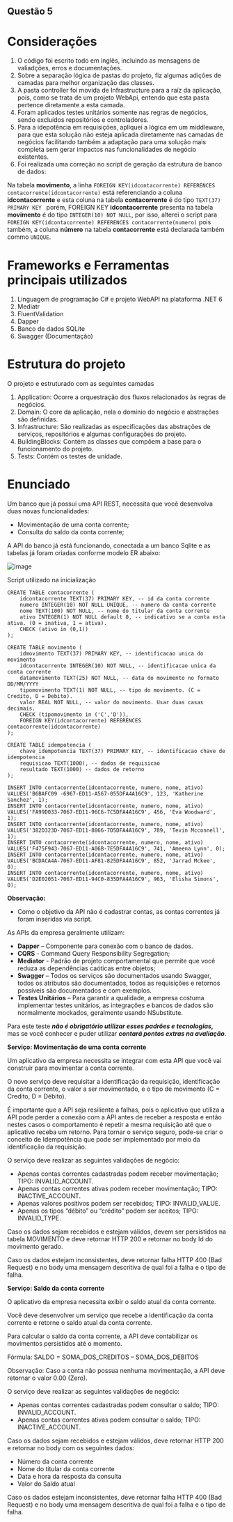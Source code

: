 ## Questão 5

# Considerações

1. O código foi escrito todo em inglês, incluindo as mensagens de valiadções, erros e documentações.
2. Sobre a separação lógica de pastas do projeto, fiz algumas adições de camadas para melhor organização das classes.
3. A pasta controller foi movida de Infrastructure para a raíz da aplicação, pois, como se trata de um projeto WebApi, entendo que esta pasta pertence diretamente a esta camada.
4. Foram aplicados testes unitários somente nas regras de negócios, sendo excluídos repositórios e controladores.
5. Para a idepotência em requisições, apliquei a lógica em um middleware, para que esta solução não esteja aplicada diretamente nas camadas de negócios facilitando também a adaptação para uma solução mais completa sem gerar impactos nas funcionalidades de negócio existentes.
6. Foi realizada uma correção no script de geração da estrutura de banco de dados:

Na tabela **movimento**, a linha  ``` FOREIGN KEY(idcontacorrente) REFERENCES contacorrente(idcontacorrente) ``` está referenciando a coluna **idcontacorrente** e esta coluna na tabela **contacorrente** é do tipo ``` TEXT(37) PRIMARY KEY  ``` porém, FOREIGN KEY **idcontacorrente** presenta na tabela **movimento** é do tipo ``` INTEGER(10) NOT NULL ```, por isso, alterei o script para ``` FOREIGN KEY(idcontacorrente) REFERENCES contacorrente(numero) ``` pois também, a coluna **número** na tabela **contacorrente** está declarada também commo ``` UNIQUE ```.

# Frameworks e Ferramentas principais utilizados

1. Linguagem de programação C# e projeto WebAPI na plataforma .NET 6
2. Mediatr
3. FluentValidation
4. Dapper
5. Banco de dados SQLite
6. Swagger (Documentação)

# Estrutura do projeto

O projeto e estruturado com as seguintes camadas

1. Application: Ocorre a orquestração dos fluxos relacionados às regras de negócios.
2. Domain: O core da aplicação, nela o domínio do negócio e abstrações são definidas.
3. Infrastructure: São realizadas as especificações das abstrações de serviços, repositórios e algumas configurações do projeto.
5. BuildingBlocks: Contém as classes que compôem a base para o funcionamento do projeto.
6. Tests: Contém os testes de unidade.

# Enunciado

Um banco que já possui uma API REST, necessita que você desenvolva duas novas funcionalidades:
*	Movimentação de uma conta corrente;
*	Consulta do saldo da conta corrente;

A API do banco já está funcionando, conectada a um banco Sqlite e as tabelas já foram criadas conforme modelo ER abaixo:

![image](https://github.com/user-attachments/assets/3795556b-52bb-40f9-b9fa-e336e320927e)

Script utilizado na inicialização

```
CREATE TABLE contacorrente (
	idcontacorrente TEXT(37) PRIMARY KEY, -- id da conta corrente
	numero INTEGER(10) NOT NULL UNIQUE, -- numero da conta corrente
	nome TEXT(100) NOT NULL, -- nome do titular da conta corrente
	ativo INTEGER(1) NOT NULL default 0, -- indicativo se a conta esta ativa. (0 = inativa, 1 = ativa).
	CHECK (ativo in (0,1))
);

CREATE TABLE movimento (
	idmovimento TEXT(37) PRIMARY KEY, -- identificacao unica do movimento
	idcontacorrente INTEGER(10) NOT NULL, -- identificacao unica da conta corrente
	datamovimento TEXT(25) NOT NULL, -- data do movimento no formato DD/MM/YYYY
	tipomovimento TEXT(1) NOT NULL, -- tipo do movimento. (C = Credito, D = Debito).
	valor REAL NOT NULL, -- valor do movimento. Usar duas casas decimais.
	CHECK (tipomovimento in ('C','D')),
	FOREIGN KEY(idcontacorrente) REFERENCES contacorrente(idcontacorrente)
);

CREATE TABLE idempotencia (
	chave_idempotencia TEXT(37) PRIMARY KEY, -- identificacao chave de idempotencia
	requisicao TEXT(1000), -- dados de requisicao
	resultado TEXT(1000) -- dados de retorno
);

INSERT INTO contacorrente(idcontacorrente, numero, nome, ativo) VALUES('B6BAFC09 -6967-ED11-A567-055DFA4A16C9', 123, 'Katherine Sanchez', 1);
INSERT INTO contacorrente(idcontacorrente, numero, nome, ativo) VALUES('FA99D033-7067-ED11-96C6-7C5DFA4A16C9', 456, 'Eva Woodward', 1);
INSERT INTO contacorrente(idcontacorrente, numero, nome, ativo) VALUES('382D323D-7067-ED11-8866-7D5DFA4A16C9', 789, 'Tevin Mcconnell', 1);
INSERT INTO contacorrente(idcontacorrente, numero, nome, ativo) VALUES('F475F943-7067-ED11-A06B-7E5DFA4A16C9', 741, 'Ameena Lynn', 0);
INSERT INTO contacorrente(idcontacorrente, numero, nome, ativo) VALUES('BCDACA4A-7067-ED11-AF81-825DFA4A16C9', 852, 'Jarrad Mckee', 0);
INSERT INTO contacorrente(idcontacorrente, numero, nome, ativo) VALUES('D2E02051-7067-ED11-94C0-835DFA4A16C9', 963, 'Elisha Simons', 0);
```
**Observação:**
*	Como o objetivo da API não é cadastrar contas, as contas correntes já foram inseridas via script.

As APIs da empresa geralmente utilizam:
*	**Dapper** – Componente para conexão com o banco de dados.
*	**CQRS** - Command Query Responsibility Segregation;
*	**Mediator** - Padrão de projeto comportamental que permite que você reduza as dependências caóticas entre objetos;
*	**Swagger** – Todos os serviços são documentados usando Swagger, todos os atributos são documentados, todos as requisições e retornos possíveis são documentados e com exemplos.
*	**Testes Unitários** – Para garantir a qualidade, a empresa costuma implementar testes unitários, as integrações e bancos de dados são normalmente mockados, geralmente usando NSubstitute.

Para este teste ***não é obrigatório utilizar esses padrões e tecnologias,*** mas se você conhecer e puder utilizar ***contará pontos extras na avaliação***.

**Serviço: Movimentação de uma conta corrente**

Um aplicativo da empresa necessita se integrar com esta API que você vai construir para movimentar a conta corrente.

O novo serviço deve requisitar a identificação da requisição, identificação da conta corrente, o valor a ser movimentado, e o tipo de movimento (C = Credito, D = Débito).

É importante que a API seja resiliente a falhas, pois o aplicativo que utiliza a API pode perder a conexão com a API antes de receber a resposta e então nestes casos o comportamento é repetir a mesma requisição até que o aplicativo receba um retorno. Para tornar o serviço seguro, pode-se criar o conceito de Idempotência que pode ser implementado por meio da identificação da requisição.

O serviço deve realizar as seguintes validações de negócio:
*	Apenas contas correntes cadastradas podem receber movimentação; TIPO: INVALID_ACCOUNT.
*	Apenas contas correntes ativas podem receber movimentação; TIPO: INACTIVE_ACCOUNT.
*	Apenas valores positivos podem ser recebidos; TIPO: INVALID_VALUE.
*	Apenas os tipos “débito” ou “crédito” podem ser aceitos; TIPO: INVALID_TYPE.

Caso os dados sejam recebidos e estejam válidos, devem ser persistidos na tabela MOVIMENTO e deve retornar HTTP 200 e retornar no body Id do movimento gerado.

Caso os dados estejam inconsistentes, deve retornar falha HTTP 400 (Bad Request) e no body uma mensagem descritiva de qual foi a falha e o tipo de falha.

**Serviço: Saldo da conta corrente**

O aplicativo da empresa necessita exibir o saldo atual da conta corrente.

Você deve desenvolver um serviço que recebe a identificação da conta corrente e retorne o saldo atual da conta corrente.

Para calcular o saldo da conta corrente, a API deve contabilizar os movimentos persistidos até o momento.

Fórmula:
SALDO = SOMA_DOS_CREDITOS – SOMA_DOS_DEBITOS

Observação: Caso a conta não possua nenhuma movimentação, a API deve retornar o valor 0.00 (Zero).

O serviço deve realizar as seguintes validações de negócio:
*	Apenas contas correntes cadastradas podem consultar o saldo; TIPO: INVALID_ACCOUNT.
*	Apenas contas correntes ativas podem consultar o saldo; TIPO: INACTIVE_ACCOUNT.

Caso os dados sejam recebidos e estejam válidos, deve retornar HTTP 200 e retornar no body com os seguintes dados:
*	Número da conta corrente
*	Nome do titular da conta corrente
*	Data e hora da resposta da consulta
*	Valor do Saldo atual

Caso os dados estejam inconsistentes, deve retornar falha HTTP 400 (Bad Request) e no body uma mensagem descritiva de qual foi a falha e o tipo de falha.
